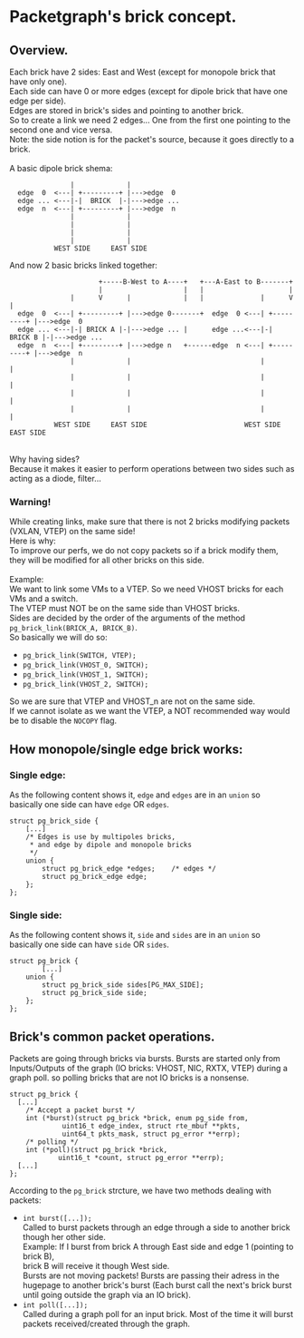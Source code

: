 # Packetgraph's brick concept.

## Overview.

Each brick have 2 sides: East and West (except for monopole brick that have only one).<br>
Each side can have 0 or more edges (except for dipole brick that have one edge per side).<br>
Edges are stored in brick's sides and pointing to another brick.<br>
So to create a link we need 2 edges... One from the first one pointing to the second one and vice versa.<br>
Note: the side notion is for the packet's source, because it goes directly to a brick.<br>
<br>
A basic dipole brick shema:<br>
```
               |             |
  edge  0  <---| +---------+ |--->edge  0
  edge ... <---|-|  BRICK  |-|--->edge ...
  edge  n  <---| +---------+ |--->edge  n
               |             |
               |             |
               |             |
               |             |
           WEST SIDE     EAST SIDE
```
And now 2 basic bricks linked together:<br>
```
                      +-----B-West to A----+   +---A-East to B-------+
                      |                    |   |                     |
               |      V      |             |   |              |      V      | 
  edge  0  <---| +---------+ |--->edge 0-------+  edge  0 <---| +---------+ |--->edge  0
  edge ... <---|-| BRICK A |-|--->edge ... |      edge ...<---|-| BRICK B |-|--->edge ...
  edge  n  <---| +---------+ |--->edge n   +------edge  n <---| +---------+ |--->edge  n
               |             |                                |             |
               |             |                                |             |
               |             |                                |             |
               |             |                                |             |
           WEST SIDE     EAST SIDE                        WEST SIDE     EAST SIDE
```
<br>
Why having sides?<br>
Because it makes it easier to perform operations between two sides such as acting as a diode, filter...<br>

### Warning!

While creating links, make sure that there is not 2 bricks modifying packets (VXLAN, VTEP) on the same side!<br>
Here is why:<br>
To improve our perfs, we do not copy packets so if a brick modify them, they will be modified for all other bricks on this side.<br>
<br>
Example:<br>
We want to link some VMs to a VTEP. So we need VHOST bricks for each VMs and a switch.<br>
The VTEP must NOT be on the same side than VHOST bricks.<br>
Sides are decided by the order of the arguments of the method `pg_brick_link(BRICK_A, BRICK_B)`.<br>
So basically we will do so:

* `pg_brick_link(SWITCH, VTEP);`
* `pg_brick_link(VHOST_0, SWITCH);`
* `pg_brick_link(VHOST_1, SWITCH);`
* `pg_brick_link(VHOST_2, SWITCH);`

So we are sure that VTEP and VHOST_n are not on the same side.<br>
If we cannot isolate as we want the VTEP, a NOT recommended way would be to disable the `NOCOPY` flag.
 
## How monopole/single edge brick works:
### Single edge:
As the following content shows it, `edge` and `edges` are in an `union` so basically one side can have `edge` OR `edges`.
```
struct pg_brick_side {
	[...]
	/* Edges is use by multipoles bricks,
	 * and edge by dipole and monopole bricks
	 */
	union {
		struct pg_brick_edge *edges;	/* edges */
		struct pg_brick_edge edge;
	};
};
```
### Single side:
As the following content shows it, `side` and `sides` are in an `union` so basically one side can have `side` OR `sides`.
```
struct pg_brick {
        [...]
	union {
		struct pg_brick_side sides[PG_MAX_SIDE];
		struct pg_brick_side side;
	};
};
```

## Brick's common packet operations.

Packets are going through bricks via bursts. Bursts are started only from Inputs/Outputs of the graph (IO bricks: VHOST, NIC, RXTX, VTEP) during a graph poll. so polling bricks that are not IO bricks is a nonsense.<br>

```
struct pg_brick {
  [...]
	/* Accept a packet burst */
	int (*burst)(struct pg_brick *brick, enum pg_side from,
		     uint16_t edge_index, struct rte_mbuf **pkts,
		     uint64_t pkts_mask, struct pg_error **errp);
	/* polling */
	int (*poll)(struct pg_brick *brick,
		    uint16_t *count, struct pg_error **errp);
  [...]
};
```

According to the `pg_brick` strcture, we have two methods dealing with packets:

* `int burst([...]);`<br>
  Called to burst packets through an edge through a side to another brick though her other side.<br>
  Example: If I burst from brick A through East side and edge 1 (pointing to brick B),<br>  brick B will receive it though West side.<br>
  Bursts are not moving packets! Bursts are passing their adress in the hugepage to another brick's burst (Each burst call the next's brick burst until going outside the graph via an IO brick).
* `int poll([...]);`<br>
  Called during a graph poll for an input brick. Most of the time it will burst packets received/created through the graph.


